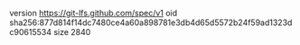 version https://git-lfs.github.com/spec/v1
oid sha256:877d814f14dc7480ce4a60a898781e3db4d65d5572b24f59ad1323dc90615534
size 2840
